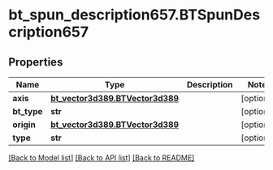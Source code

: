 # bt_spun_description657.BTSpunDescription657

## Properties
Name | Type | Description | Notes
------------ | ------------- | ------------- | -------------
**axis** | [**bt_vector3d389.BTVector3d389**](BTVector3d389.md) |  | [optional] 
**bt_type** | **str** |  | [optional] 
**origin** | [**bt_vector3d389.BTVector3d389**](BTVector3d389.md) |  | [optional] 
**type** | **str** |  | [optional] 

[[Back to Model list]](../README.md#documentation-for-models) [[Back to API list]](../README.md#documentation-for-api-endpoints) [[Back to README]](../README.md)



